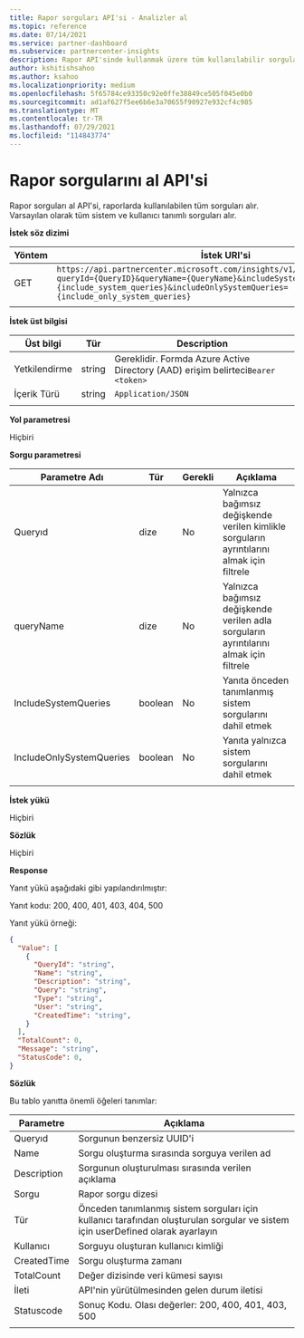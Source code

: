 ```yaml
---
title: Rapor sorguları API'si - Analizler al
ms.topic: reference
ms.date: 07/14/2021
ms.service: partner-dashboard
ms.subservice: partnercenter-insights
description: Rapor API'sinde kullanmak üzere tüm kullanılabilir sorguları almak için bu API'yi kullanın.
author: kshitishsahoo
ms.author: ksahoo
ms.localizationpriority: medium
ms.openlocfilehash: 5f65784ce93350c92e0ffe38849ce505f045e0b0
ms.sourcegitcommit: ad1af627f5ee6b6e3a70655f90927e932cf4c985
ms.translationtype: MT
ms.contentlocale: tr-TR
ms.lasthandoff: 07/29/2021
ms.locfileid: "114843774"
---
```

# <a name="get-report-queries-api"></a>Rapor sorgularını al API'si

Rapor sorguları al API'si, raporlarda kullanılabilen tüm sorguları alır. Varsayılan olarak tüm sistem ve kullanıcı tanımlı sorguları alır.

**İstek söz dizimi**

|    Yöntem    |    İstek URI'si    |
|    ----    |    ----    |
|    GET    |    `https://api.partnercenter.microsoft.com/insights/v1/mpn/ScheduledQueries?queryId={QueryID}&queryName={QueryName}&includeSystemQueries={include_system_queries}&includeOnlySystemQueries={include_only_system_queries}`     |
|        |        |

**İstek üst bilgisi**

|    Üst bilgi    |    Tür    |    Description    |
|    ----    |    ----    |    ----    |
|    Yetkilendirme    |    string    |    Gereklidir. Formda Azure Active Directory (AAD) erişim belirteci`Bearer <token>`    |
|    İçerik Türü    |    string    |    `Application/JSON`    |
|        |        |        |

**Yol parametresi**

Hiçbiri

**Sorgu parametresi**

|    Parametre Adı    |    Tür    |    Gerekli    |    Açıklama    |
|    ----    |    ----    |    ----    |    ----    |
|    Queryıd     |    dize     |    No    |    Yalnızca bağımsız değişkende verilen kimlikle sorguların ayrıntılarını almak için filtrele     |
|    queryName     |    dize     |    No    |    Yalnızca bağımsız değişkende verilen adla sorguların ayrıntılarını almak için filtrele     |
|    IncludeSystemQueries     |    boolean     |    No    |    Yanıta önceden tanımlanmış sistem sorgularını dahil etmek     |
|    IncludeOnlySystemQueries     |    boolean     |    No    |    Yanıta yalnızca sistem sorgularını dahil etmek     |
|        |        |        |        |


**İstek yükü**

Hiçbiri

**Sözlük**

Hiçbiri

**Response**

Yanıt yükü aşağıdaki gibi yapılandırılmıştır:

Yanıt kodu: 200, 400, 401, 403, 404, 500

Yanıt yükü örneği:

```json
{ 
  "Value": [ 
    { 
      "QueryId": "string", 
      "Name": "string", 
      "Description": "string", 
      "Query": "string", 
      "Type": "string", 
      "User": "string", 
      "CreatedTime": "string", 
    } 
  ], 
  "TotalCount": 0, 
  "Message": "string", 
  "StatusCode": 0, 
} 
```

**Sözlük**

Bu tablo yanıtta önemli öğeleri tanımlar:

|    Parametre    |    Açıklama    |
|    ----    |    ----    |
|    Queryıd     |    Sorgunun benzersiz UUID'i     |
|    Name     |    Sorgu oluşturma sırasında sorguya verilen ad     |
|    Description     |    Sorgunun oluşturulması sırasında verilen açıklama     |
|    Sorgu     |    Rapor sorgu dizesi     |
|    Tür     |    Önceden tanımlanmış sistem sorguları için kullanıcı tarafından oluşturulan sorgular ve sistem için userDefined olarak ayarlayın     |
|    Kullanıcı     |    Sorguyu oluşturan kullanıcı kimliği     |
|    CreatedTime     |    Sorgu oluşturma zamanı     |
|    TotalCount     |    Değer dizisinde veri kümesi sayısı     |
|    İleti     |    API'nin yürütülmesinden gelen durum iletisi     |
|    Statuscode     |    Sonuç Kodu. Olası değerler: 200, 400, 401, 403, 500     |
|        |        |
